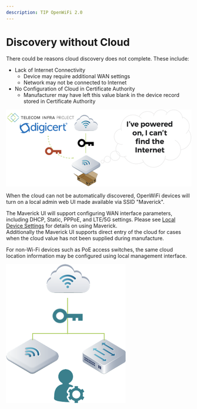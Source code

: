 ```yaml
---
description: TIP OpenWiFi 2.0
---
```


# Discovery without Cloud

There could be reasons cloud discovery does not complete. These include:

* Lack of Internet Connectivity
  * Device may require additional WAN settings
  * Network may not be connected to Internet
* No Configuration of Cloud in Certificate Authority
  * Manufacturer may have left this value blank in the device record stored in Certificate Authority

![Manual Cloud Entry](<../../.gitbook/assets/image (23).png>)

When the cloud can not be automatically discovered, OpenWiFi devices will turn on a local admin web UI made available via SSID "Maverick".

The Maverick UI will support configuring WAN interface parameters, including DHCP, Static, PPPoE, and LTE/5G settings. Please see [Local Device Settings](../access-points/local-device-settings.md) for details on using Maverick.[\
](../access-points/local-device-settings.md)Additionally the Maverick UI supports direct entry of the cloud for cases when the cloud value has not been supplied during manufacture.

For non-Wi-Fi devices such as PoE access switches, the same cloud location information may be configured using local management interface.

![Admin / User Entered WAN or Cloud](<../../.gitbook/assets/image (24).png>)
